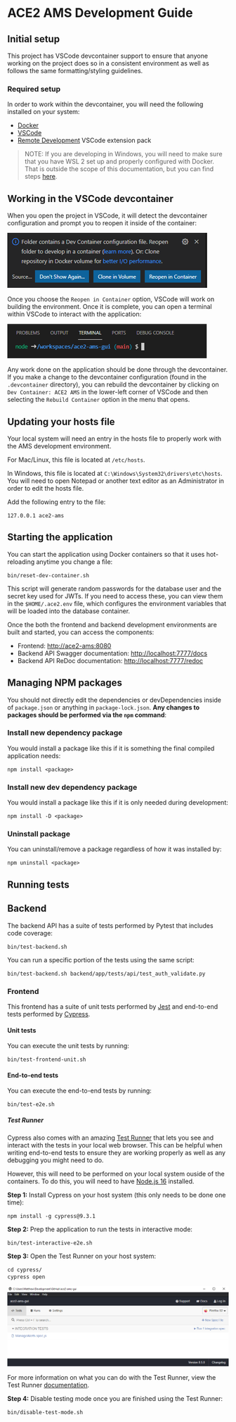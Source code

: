 # ACE2 AMS Development Guide

## Initial setup

This project has VSCode devcontainer support to ensure that anyone working on the project does so in a consistent environment as well as follows the same formatting/styling guidelines.

### Required setup

In order to work within the devcontainer, you will need the following installed on your system:

- [Docker](https://www.docker.com/products/docker-desktop)
- [VSCode](https://code.visualstudio.com/)
- [Remote Development](https://marketplace.visualstudio.com/items?itemName=ms-vscode-remote.vscode-remote-extensionpack) VSCode extension pack

> NOTE: If you are developing in Windows, you will need to make sure that you have WSL 2 set up and properly configured with Docker. That is outside the scope of this documentation, but you can find steps [here](https://docs.docker.com/desktop/windows/wsl/).

## Working in the VSCode devcontainer

When you open the project in VSCode, it will detect the devcontainer configuration and prompt you to reopen it inside of the container:

![Reopen in Container](open-in-container.png)

Once you choose the `Reopen in Container` option, VSCode will work on building the environment. Once it is complete, you can open a terminal within VSCode to interact with the application:

![Terminal](terminal.png)

Any work done on the application should be done through the devcontainer. If you make a change to the devcontainer configuration (found in the `.devcontainer` directory), you can rebuild the devcontainer by clicking on `Dev Container: ACE2 AMS` in the lower-left corner of VSCode and then selecting the `Rebuild Container` option in the menu that opens.

## Updating your hosts file

Your local system will need an entry in the hosts file to properly work with the AMS development environment.

For Mac/Linux, this file is located at `/etc/hosts`.

In Windows, this file is located at `C:\Windows\System32\drivers\etc\hosts`. You will need to open Notepad or another text editor as an Administrator in order to edit the hosts file.

Add the following entry to the file:

```
127.0.0.1 ace2-ams
```

## Starting the application

You can start the application using Docker containers so that it uses hot-reloading anytime you change a file:

```
bin/reset-dev-container.sh
```

This script will generate random passwords for the database user and the secret key used for JWTs. If you need to access these, you can view them in the `$HOME/.ace2.env` file, which configures the environment variables that will be loaded into the database container.

Once the both the frontend and backend development environments are built and started, you can access the components:

- Frontend: [http://ace2-ams:8080](http://ace2-ams:8080)
- Backend API Swagger documentation: [http://localhost:7777/docs](http://localhost:7777/docs)
- Backend API ReDoc documentation: [http://localhost:7777/redoc](http://localhost:7777/redoc)

## Managing NPM packages

You should not directly edit the dependencies or devDependencies inside of `package.json` or anything in `package-lock.json`. **Any changes to packages should be performed via the `npm` command**:

### Install new dependency package

You would install a package like this if it is something the final compiled application needs:

```
npm install <package>
```

### Install new dev dependency package

You would install a package like this if it is only needed during development:

```
npm install -D <package>
```

### Uninstall package

You can uninstall/remove a package regardless of how it was installed by:

```
npm uninstall <package>
```

## Running tests

## Backend

The backend API has a suite of tests performed by Pytest that includes code coverage:

```
bin/test-backend.sh
```

You can run a specific portion of the tests using the same script:

```
bin/test-backend.sh backend/app/tests/api/test_auth_validate.py
```

### Frontend

This frontend has a suite of unit tests performed by [Jest](https://jestjs.io/) and end-to-end tests performed by [Cypress](https://www.cypress.io/).

#### Unit tests

You can execute the unit tests by running:

```
bin/test-frontend-unit.sh
```

#### End-to-end tests

You can execute the end-to-end tests by running:

```
bin/test-e2e.sh
```

##### Test Runner

Cypress also comes with an amazing [Test Runner](https://docs.cypress.io/guides/core-concepts/test-runner) that lets you see and interact with the tests in your local web browser. This can be helpful when writing end-to-end tests to ensure they are working properly as well as any debugging you might need to do.

However, this will need to be performed on your local system ouside of the containers. To do this, you will need to have [Node.js 16](https://nodejs.org/en/download/current/) installed.

**Step 1:** Install Cypress on your host system (this only needs to be done one time):

```
npm install -g cypress@9.3.1
```

**Step 2:** Prep the application to run the tests in interactive mode:

```
bin/test-interactive-e2e.sh
```

**Step 3:** Open the Test Runner on your host system:

```
cd cypress/
cypress open
```

![Test Runner](test-runner.png)

For more information on what you can do with the Test Runner, view the Test Runner [documentation](https://docs.cypress.io/guides/core-concepts/test-runner).

**Step 4:** Disable testing mode once you are finished using the Test Runner:

```
bin/disable-test-mode.sh
```
